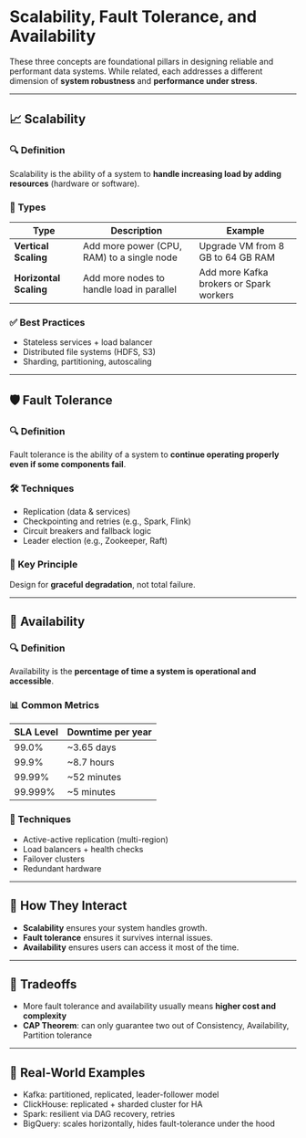 # Scalability, Fault Tolerance, and Availability

These three concepts are foundational pillars in designing reliable and performant data systems. While related, each addresses a different dimension of **system robustness** and **performance under stress**.

---

## 📈 Scalability

### 🔍 Definition

Scalability is the ability of a system to **handle increasing load by adding resources** (hardware or software).

### 🧱 Types

| Type                   | Description                                | Example                                 |
| ---------------------- | ------------------------------------------ | --------------------------------------- |
| **Vertical Scaling**   | Add more power (CPU, RAM) to a single node | Upgrade VM from 8 GB to 64 GB RAM       |
| **Horizontal Scaling** | Add more nodes to handle load in parallel  | Add more Kafka brokers or Spark workers |

### ✅ Best Practices

* Stateless services + load balancer
* Distributed file systems (HDFS, S3)
* Sharding, partitioning, autoscaling

---

## 🛡️ Fault Tolerance

### 🔍 Definition

Fault tolerance is the ability of a system to **continue operating properly even if some components fail**.

### 🛠 Techniques

* Replication (data & services)
* Checkpointing and retries (e.g., Spark, Flink)
* Circuit breakers and fallback logic
* Leader election (e.g., Zookeeper, Raft)

### 🧠 Key Principle

Design for **graceful degradation**, not total failure.

---

## 🔁 Availability

### 🔍 Definition

Availability is the **percentage of time a system is operational and accessible**.

### 📊 Common Metrics

| SLA Level | Downtime per year |
| --------- | ----------------- |
| 99.0%     | \~3.65 days       |
| 99.9%     | \~8.7 hours       |
| 99.99%    | \~52 minutes      |
| 99.999%   | \~5 minutes       |

### 🔁 Techniques

* Active-active replication (multi-region)
* Load balancers + health checks
* Failover clusters
* Redundant hardware

---

## 🔄 How They Interact

* **Scalability** ensures your system handles growth.
* **Fault tolerance** ensures it survives internal issues.
* **Availability** ensures users can access it most of the time.

---

## 🧠 Tradeoffs

* More fault tolerance and availability usually means **higher cost and complexity**
* **CAP Theorem**: can only guarantee two out of Consistency, Availability, Partition tolerance

---

## 🚀 Real-World Examples

* Kafka: partitioned, replicated, leader-follower model
* ClickHouse: replicated + sharded cluster for HA
* Spark: resilient via DAG recovery, retries
* BigQuery: scales horizontally, hides fault-tolerance under the hood


